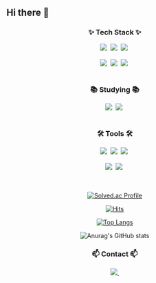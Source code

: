 ## Hi there 👋

<!--
**dhkdsns20/dhkdsns20** is a ✨ _special_ ✨ repository because its `README.md` (this file) appears on your GitHub profile.

Here are some ideas to get you started:

- 🔭 I’m currently working on ...
- 🌱 I’m currently learning ...
- 👯 I’m looking to collaborate on ...
- 🤔 I’m looking for help with ...
- 💬 Ask me about ...
- 📫 How to reach me: ...
- 😄 Pronouns: ...
- ⚡ Fun fact: ...
-->

<!--내용 부분-->
<h3 align="center">✨ Tech Stack ✨</h3>
<div align="center">
  <img src="https://img.shields.io/badge/C-20232a.svg?style=for-the-badge&logo=C&logoColor=#A8B9CC" />&nbsp
  <img src="https://img.shields.io/badge/C++-F7DF1E.svg?style=for-the-badge&logo=c++&logoColor=#00599C" />&nbsp
  <img src="https://img.shields.io/badge/python-3670A0?style=for-the-badge&logo=Python&logoColor=#00599C" />&nbsp
 
</div>


<br>

<div align="center">
  <img src="https://img.shields.io/badge/pandas-150458.svg?style=for-the-badge&logo=pandas&logoColor=white" />&nbsp
  <img src="https://img.shields.io/badge/numpy-4d77cf.svg?style=for-the-badge&logo=numpy&logoColor=white" />&nbsp
  <img src="https://img.shields.io/badge/Matplotlib-11557c.svg?style=for-the-badge&logo=Matplotlib&logoColor=white" />&nbsp
</div>

<br>

<h3 align="center">📚 Studying 📚</h3>
<div align="center">
  <img src="https://img.shields.io/badge/Tensorflow-007ACC.svg?style=for-the-badge&logo=tensorflow&logoColor=#FF6F00" />&nbsp
  <img src="https://img.shields.io/badge/Scikit-learn-FF4154?style=for-the-badge&logo=scikit-learn%20query&logoColor=#F7931E" />&nbsp
</div>

<br>

<h3 align="center">🛠 Tools 🛠</h3>
<div align="center">
  <img src="https://img.shields.io/badge/git-F05033.svg?style=for-the-badge&logo=git&logoColor=white" />&nbsp
  <img src="https://img.shields.io/badge/github-181717.svg?style=for-the-badge&logo=github&logoColor=white" />&nbsp
  <img src="https://img.shields.io/badge/Notion-F3F3F3.svg?style=for-the-badge&logo=notion&logoColor=black" />&nbsp
</div>


<br>

<div align="center">
  <img src="https://img.shields.io/badge/VSCode-2C2C32.svg?style=for-the-badge&logo=visual-studio-code&logoColor=22ABF3" />&nbsp
  <img src="https://img.shields.io/badge/jupyter-2C2C32.svg?style=for-the-badge&logo=jupyter&logoColor=F37726" />&nbsp
<!--   <img src="https://img.shields.io/badge/Colab-2C2C32.svg?style=for-the-badge&logo=googlecolab&logoColor=F9AB00" />&nbsp -->
</div>

<br>
<br>

<div align="center">
  
[![Solved.ac Profile](http://mazassumnida.wtf/api/generate_badge?boj=dhkdsns20)](https://solved.ac/dhkdsns20)<br/>

[![Hits](https://hits.seeyoufarm.com/api/count/incr/badge.svg?url=https%3A%2F%2Fgithub.com%2Fdhkdsns20&count_bg=%2379C83D&title_bg=%2365D2A4&icon=&icon_color=%23E7E7E7&title=hits&edge_flat=false)](https://hits.seeyoufarm.com)
<br>

[![Top Langs](https://github-readme-stats.vercel.app/api/top-langs/?username=jogilsang&langs_count=10&layout=compact&theme=dark)](https://github.com/dhkdsns20)﻿

![Anurag's GitHub stats](https://github-readme-stats.vercel.app/api?username=dhkdsns20&show_icons=true&theme=radical)
<br>

<h3 align="center">📫 Contact 📫</h3>
<div align="center">
  <a href="mailto:oka1313@gmail.com">
    <img
      src="https://img.shields.io/badge/dhkdsns20@gmail.com-D14836?style=for-the-badge&logo=gmail&logoColor=white"/>&nbsp
  </a>
</div>
